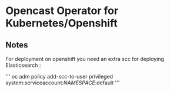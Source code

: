# Opencast Operator for Kubernetes/Openshift

## Notes

For deployment on openshift you need an extra scc for deploying Elasticsearch :

'''
oc adm policy  add-scc-to-user privileged system:serviceaccount:*NAMESPACE*:default
'''